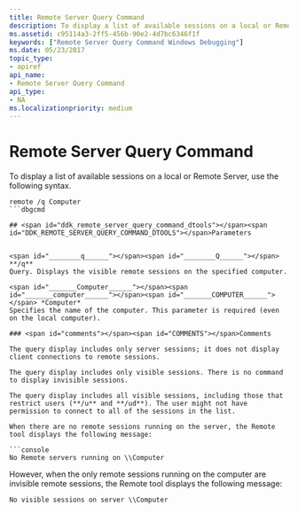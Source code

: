 ```yaml
---
title: Remote Server Query Command
description: To display a list of available sessions on a local or Remote Server, use the following syntax.
ms.assetid: c95114a3-2ff5-456b-90e2-4d7bc6346f1f
keywords: ["Remote Server Query Command Windows Debugging"]
ms.date: 05/23/2017
topic_type:
- apiref
api_name:
- Remote Server Query Command
api_type:
- NA
ms.localizationpriority: medium
---
```


# Remote Server Query Command


To display a list of available sessions on a local or Remote Server, use the following syntax.

```console
remote /q Computer
```dbgcmd

## <span id="ddk_remote_server_query_command_dtools"></span><span id="DDK_REMOTE_SERVER_QUERY_COMMAND_DTOOLS"></span>Parameters


<span id="________q______"></span><span id="________Q______"></span> **/q**   
Query. Displays the visible remote sessions on the specified computer.

<span id="_______Computer______"></span><span id="_______computer______"></span><span id="_______COMPUTER______"></span> *Computer*   
Specifies the name of the computer. This parameter is required (even on the local computer).

### <span id="comments"></span><span id="COMMENTS"></span>Comments

The query display includes only server sessions; it does not display client connections to remote sessions.

The query display includes only visible sessions. There is no command to display invisible sessions.

The query display includes all visible sessions, including those that restrict users (**/u** and **/ud**). The user might not have permission to connect to all of the sessions in the list.

When there are no remote sessions running on the server, the Remote tool displays the following message:

```console
No Remote servers running on \\Computer
```

However, when the only remote sessions running on the computer are invisible remote sessions, the Remote tool displays the following message:

```console
No visible sessions on server \\Computer
```

 

 





